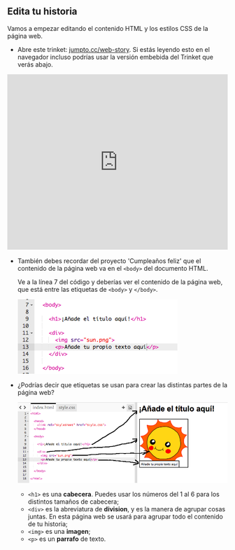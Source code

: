 ## Edita tu historia

Vamos a empezar editando el contenido HTML y los estilos CSS de la página web.

+ Abre este trinket: <a href="http://jumpto.cc/web-story" target="_blank">jumpto.cc/web-story</a>. Si estás leyendo esto en el navegador incluso podrías usar la versión embebida del Trinket que verás abajo.

<div class="trinket"><iframe src="https://trinket.io/embed/html/8083cfebb3" width="100%" height="400" frameborder="0" marginwidth="0" marginheight="0" allowfullscreen></iframe></div>

+ También debes recordar del proyecto 'Cumpleaños feliz' que el contenido de la página web va en el `<body>` del documento HTML.

	Ve a la línea 7 del código y deberías ver el contenido de la página web, que está entre las etiquetas de `<body>` y `</body>`.

	![screenshot](images/story-html.png)

+ ¿Podrías decir que etiquetas se usan para crear las distintas partes de la página web?

	![screenshot](images/story-elements.png)

	+ `<h1>` es una __cabecera__. Puedes usar los números del 1 al 6 para los distintos tamaños de cabecera;
	+ `<div>` es la abreviatura de __division__, y es la manera de agrupar cosas juntas. En esta página web se usará para agrupar todo el contenido de tu historia;
	+ `<img>` es una __imagen__;
	+ `<p>` es un __parrafo__ de texto.
